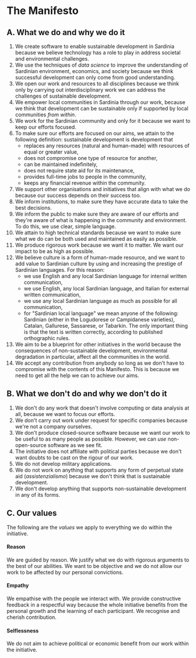 The Manifesto
=============

A. What we do and why we do it
------------------------------

1.  We create software to enable sustainable development in Sardinia because we
    believe technology has a role to play in address societal and environmental
    challenges.
2.  We use the techniques of *data science* to improve the understanding of
    Sardinian environment, economics, and society because we think successful
    development can only come from good understanding.
3.  We open our work and resources to all disciplines because we think only by
    carrying out interdisciplinary work we can address the challenges of
    sustainable development.
4.  We empower local communities in Sardinia through our work, because we think
    that development can be sustainable only if supported by local communities
    *from within*.
5.  We work for the Sardinian community and only for it because we want to keep
    our efforts focused.
6.  To make sure our efforts are focused on our aims, we attain to the following
    definition: sustainable development is development that 
    * replaces any resources (natural and human-made) with resources of equal or
      greater value,       
    * does not compromise one type of resource for another,
    * can be maintained indefinitely,
    * does not require state aid for its maintenance, 
    * provides full-time jobs to people in the community,
    * keeps any financial revenue within the community.
7.  We support other organisations and initiatives that align with what we do
    because our success depends on their success too.
8.  We inform institutions, to make sure they have accurate data to take the
    best decisions.
9.  We inform the public to make sure they are aware of our efforts and they're
    aware of what is happening in the community and environment. To do this, we
    use clear, simple language.
10. We attain to high technical standards because we want to make sure what we
    do can be both used and maintained as easily as possible.
11. We produce rigorous work because we want it to matter. We want our impact to
    be as high as possible.
12. We believe culture is a form of human-made resource, and we want to add
    value to Sardinian culture by using and increasing the prestige of Sardinian
    languages. For this reason:
    * we use English and any local Sardinian language for internal written
      communication,
    * we use English, any local Sardinian language, and Italian for external
      written communication,
    * we use any local Sardinian language as much as possible for all
      communication,
    * for "Sardinian local language" we mean anyone of the following: Sardinian
      (either in the Logudorese or Campidanese varieties), Catalan, Gallurese,
      Sassarese, or Tabarkin. The only important thing is that the text is
      written correctly, according to published orthographic rules.
13. We aim to be a blueprint for other initiatives in the world because the
    consequences of non-sustainable development, environmental degradation in
    particular, affect all the communities in the world.
14. We accept any contribution from anybody so long as we don't have to
    compromise with the contents of this Manifesto. This is because we need to
    get all the help we can to achieve our aims.

B. What we don't do and why we don't do it
------------------------------------------

1. We don't do any work that doesn't involve computing or data analysis at all,
   because we want to focus our efforts.
2. We don't carry out work under request for specific companies because we're
   not a company ourselves.
3. We don't produce closed-source software because we want our work to be useful
   to as many people as possible. However, we can *use* non-open-source software
   as we see fit.
4. The initiative does not affiliate with political parties because we don't
   want doubts to be cast on the rigour of our work.
5. We do not develop military applications.
6. We do not work on anything that supports any form of perpetual state aid
   (*assistenzialismo*) because we don't think that is sustainable development.
7. We don't develop anything that supports non-sustainable development in any of
   its forms.

C. Our values
-------------

The following are the *values* we apply to everything we do within the
initiative.

#### Reason
We are guided by reason. We justify what we do with rigorous arguments to the
best of our abilities. We want to be objective and we do not allow our work to
be affected by our personal convictions.

#### Empathy
We empathise with the people we interact with. We provide constructive feedback
in a respectful way because the whole initiative benefits from the personal
growth and the learning of each participant. We recognise and cherish
contribution.

#### Selflessness
We do not aim to achieve political or economic benefit from our work within the
initiative.
